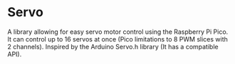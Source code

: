 # Servo

A library allowing for easy servo motor control using the Raspberry Pi Pico. It can control up to 16 servos at once (Pico limitations to 8 PWM slices with 2 channels). Inspired by the Arduino Servo.h library (It has a compatible API).
